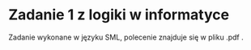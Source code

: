# Zadanie 1 z logiki w informatyce #

Zadanie wykonane w języku SML, polecenie znajduje się w pliku .pdf .
